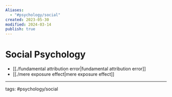 ```yaml
---
Aliases:
  - "#psychology/social"
created: 2023-05-30
modified: 2024-03-14
publish: true
---
```


# Social Psychology

- [[./fundamental attribution error|fundamental attribution error]]
- [[./mere exposure effect|mere exposure effect]]

---
tags: #psychology/social